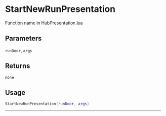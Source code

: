 # StartNewRunPresentation
Function name in HubPresentation.lua
## Parameters
`runDoor`, `args`
## Returns
`none`
## Usage
```lua
StartNewRunPresentation(runDoor, args)
```
---
